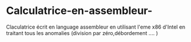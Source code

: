# Calculatrice-en-assembleur-
Claculatrice écrit en language assembleur en utilisant l'eme x86 d'Intel en traitant tous les anomalies (division par zéro,débordement .... )
